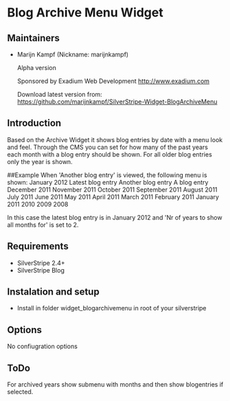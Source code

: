 # Blog Archive Menu Widget

## Maintainers

 * Marijn Kampf (Nickname: marijnkampf)
	<marijn at exadium dot com>

	Alpha version

	Sponsored by Exadium Web Development http://www.exadium.com
	
	Download latest version from: https://github.com/marijnkampf/SilverStripe-Widget-BlogArchiveMenu

## Introduction
Based on the Archive Widget it shows blog entries by date with a menu look and feel.
Through the CMS you can set for how many of the past years each month with a blog entry should be shown. For all older blog entries only the year is shown.

##Example
When 'Another blog entry' is viewed, the following menu is shown:
    January 2012
        Latest blog entry
        Another blog entry
        A blog entry
    December 2011
    November 2011
    October 2011
    September 2011
    August 2011
    July 2011
    June 2011
    May 2011
    April 2011
    March 2011
    February 2011
    January 2011
    2010
    2009
    2008

In this case the latest blog entry is in January 2012 and 'Nr of years to show all months for' is set to 2.

## Requirements

* SilverStripe 2.4+
* SilverStripe Blog

## Instalation and setup

* Install in folder widget_blogarchivemenu in root of your silverstripe
 
## Options 
No confiugration options

## ToDo
For archived years show submenu with months and then show blogentries if selected.
